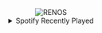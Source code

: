 <div align="center">
<picture>
    <source media="(prefers-color-scheme: dark)" srcset="https://i.ibb.co/4Y9smSL/output-gif.gif">
    <source media="(prefers-color-scheme: light)" srcset="https://i.ibb.co/4Y9smSL/output-gif.gif">
    <img alt="RENOS" src="https://i.ibb.co/4Y9smSL/output-gif.gif">
</picture>
<details>
<summary>Spotify Recently Played</summary>
<img src="https://spotify-recently-played-readme.vercel.app/api?user=31d6d6zerc5ct6kck32na2ozsqf4&unique=1&width=400" alt="Spotify" />
</details>
</div>

<!-- Image deletion URL: https://ibb.co/vQgswdW/1b11e3a173f392d8a7df12f8e3e17df8 -->